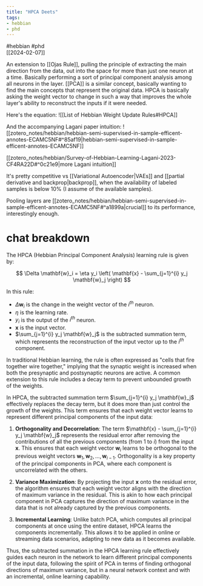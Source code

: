 ```yaml
---
title: "HPCA Deets"
tags:
- hebbian
- phd
---
```

#hebbian #phd  
[[2024-02-07]]

An extension to [[Ojas Rule]], pulling the principle of extracting the main direction from the data, out into the space for more than just one neuron at a time. Basically performing a sort of principal component analysis among all neurons in the layer. 
[[PCA]] is a similar concept, basically wanting to find the main concepts that represent the original data. HPCA is basically asking the weight vector to change in such a way that improves the whole layer's ability to reconstruct the inputs if it were needed. 

Here's the equation:
![[List of Hebbian Weight Update Rules#HPCA]]

And the accompanying Lagani paper intuition:
![[zotero_notes/hebbian/hebbian-semi-supervised-in-sample-efficent-annotes-ECAMC5NF#^85af19|hebbian-semi-supervised-in-sample-efficent-annotes-ECAMC5NF]]

[[zotero_notes/hebbian/Survey-of-Hebbian-Learning-Lagani-2023-CF4RA22D#^0c21e9|more Lagani intuition]]

It's pretty competitive vs [[Variational Autoencoder|VAEs]] and [[partial derivative and backprop|backprop]], when the availability of labeled samples is below 10% (I assume of the available samples).

Pooling layers are [[zotero_notes/hebbian/hebbian-semi-supervised-in-sample-efficent-annotes-ECAMC5NF#^a1899a|crucial]] to its performance, interestingly enough.
# chat breakdown

The HPCA (Hebbian Principal Component Analysis) learning rule is given by:

$$
\Delta \mathbf{w}_i = \eta y_i \left( \mathbf{x} - \sum_{j=1}^{i} y_j \mathbf{w}_j \right)
$$

In this rule:

- $\Delta \mathbf{w}_i$ is the change in the weight vector of the $i^{th}$ neuron.
- $\eta$ is the learning rate.
- $y_i$ is the output of the $i^{th}$ neuron.
- $\mathbf{x}$ is the input vector.
- $\sum_{j=1}^{i} y_j \mathbf{w}_j$ is the subtracted summation term, which represents the reconstruction of the input vector up to the $i^{th}$ component.

In traditional Hebbian learning, the rule is often expressed as "cells that fire together wire together," implying that the synaptic weight is increased when both the presynaptic and postsynaptic neurons are active. A common extension to this rule includes a decay term to prevent unbounded growth of the weights.

In HPCA, the subtracted summation term $\sum_{j=1}^{i} y_j \mathbf{w}_j$ effectively replaces the decay term, but it does more than just control the growth of the weights. This term ensures that each weight vector learns to represent different principal components of the input data:

1. **Orthogonality and Decorrelation**: The term $\mathbf{x} - \sum_{j=1}^{i} y_j \mathbf{w}_j$ represents the residual error after removing the contributions of all the previous components (from 1 to $i$) from the input $\mathbf{x}$. This ensures that each weight vector $\mathbf{w}_i$ learns to be orthogonal to the previous weight vectors $\mathbf{w}_1, \mathbf{w}_2, ..., \mathbf{w}_{i-1}$. Orthogonality is a key property of the principal components in PCA, where each component is uncorrelated with the others.

2. **Variance Maximization**: By projecting the input $\mathbf{x}$ onto the residual error, the algorithm ensures that each weight vector aligns with the direction of maximum variance in the residual. This is akin to how each principal component in PCA captures the direction of maximum variance in the data that is not already captured by the previous components.

3. **Incremental Learning**: Unlike batch PCA, which computes all principal components at once using the entire dataset, HPCA learns the components incrementally. This allows it to be applied in online or streaming data scenarios, adapting to new data as it becomes available.

Thus, the subtracted summation in the HPCA learning rule effectively guides each neuron in the network to learn different principal components of the input data, following the spirit of PCA in terms of finding orthogonal directions of maximum variance, but in a neural network context and with an incremental, online learning capability.